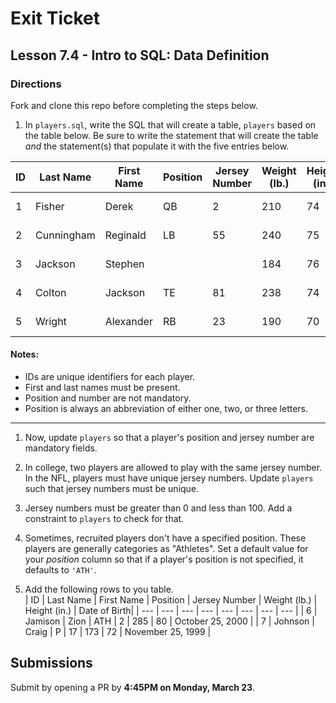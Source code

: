 # Exit Ticket
## Lesson 7.4 - Intro to SQL: Data Definition

### Directions
Fork and clone this repo before completing the steps below.

1. In `players.sql`, write the SQL that will create a table, `players` based on the table below. Be sure to write the statement that will create the table _and_ the statement(s) that populate it with the five entries below.

|ID | Last Name | First Name | Position | Jersey Number | Weight (lb.) | Height (in.) | Date of Birth|
| --- | --- | --- | --- | --- | --- | --- | --- |
| 1 | Fisher | Derek | QB | 2 | 210 | 74 | January 2, 1999 |
| 2 | Cunningham | Reginald | LB | 55 | 240 | 75 | April 3, 1998 |
| 3 | Jackson | Stephen |  |  | 184 | 76 | October 13, 1998 |
| 4 | Colton | Jackson | TE | 81 | 238 | 74 | December 12, 1998 |
| 5 | Wright | Alexander | RB | 23 | 190 | 70 | March 13, 1999 |

   #### Notes:
   * IDs are unique identifiers for each player.   
   * First and last names must be present.   
   * Position and number are not mandatory.   
   * Position is always an abbreviation of either one, two, or three letters.   

---

1. Now, update `players` so that a player's position and jersey number are mandatory fields.

2. In college, two players are allowed to play with the same jersey number. In the NFL, players must have unique jersey numbers. Update `players` such that jersey numbers must be unique.

3. Jersey numbers must be greater than 0 and less than 100. Add a constraint to `players` to check for that.

4. Sometimes, recruited players don't have a specified position. These players are generally categories as "Athletes". Set a default value for your _position_ column so that if a player's position is not specified, it defaults to `'ATH'`.

5. Add the following rows to you table.   
| ID | Last Name | First Name | Position | Jersey Number | Weight (lb.) | Height (in.) | Date of Birth|
| --- | --- | --- | --- | --- | --- | --- | --- |
| 6 | Jamison | Zion | ATH | 2 | 285 | 80 | October 25, 2000 |
| 7 | Johnson | Craig | P | 17 | 173 | 72 | November 25, 1999 |

## Submissions
Submit by opening a PR by **4:45PM on Monday, March 23**.